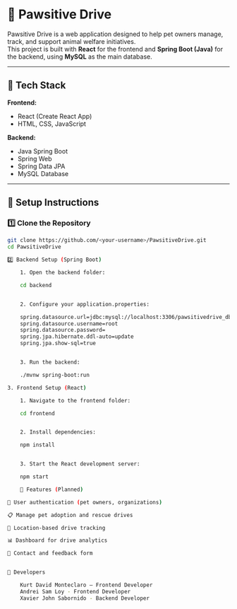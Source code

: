 # 🐾 Pawsitive Drive

Pawsitive Drive is a web application designed to help pet owners manage, track, and support animal welfare initiatives.  
This project is built with **React** for the frontend and **Spring Boot (Java)** for the backend, using **MySQL** as the main database.

---

## 🚀 Tech Stack
**Frontend:**
- React (Create React App)
- HTML, CSS, JavaScript

**Backend:**
- Java Spring Boot
- Spring Web
- Spring Data JPA
- MySQL Database

---

## 🧩 Setup Instructions

### 1️⃣ Clone the Repository
```bash
git clone https://github.com/<your-username>/PawsitiveDrive.git
cd PawsitiveDrive

2️⃣ Backend Setup (Spring Boot)

    1. Open the backend folder:

    cd backend


    2. Configure your application.properties:

    spring.datasource.url=jdbc:mysql://localhost:3306/pawsitivedrive_db
    spring.datasource.username=root
    spring.datasource.password=
    spring.jpa.hibernate.ddl-auto=update
    spring.jpa.show-sql=true


    3. Run the backend:

    ./mvnw spring-boot:run

3. Frontend Setup (React)

    1. Navigate to the frontend folder:

    cd frontend


    2. Install dependencies:

    npm install


    3. Start the React development server:

    npm start

    🧠 Features (Planned)

🐶 User authentication (pet owners, organizations)

📋 Manage pet adoption and rescue drives

📍 Location-based drive tracking

📊 Dashboard for drive analytics

💬 Contact and feedback form


👥 Developers

    Kurt David Monteclaro – Frontend Developer
    Andrei Sam Loy - Frontend Developer
    Xavier John Sabornido - Backend Developer
    